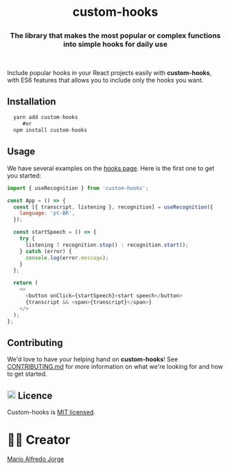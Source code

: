 # <p align="center">custom-hooks</p>

### <p align="center">The library that makes the most popular or complex functions into simple hooks for daily use<p>

<br />
<p>Include popular hooks in your React projects easily with <strong>custom-hooks</strong>, with ES6 features that allows you to include only the hooks you want.</p>

## Installation

```js
  yarn add custom-hooks
     #or
  npm install custom-hooks
```

## Usage

We have several examples on the <a href="#">hooks page</a>. Here is the first one to get you started:

```js
import { useRecognition } from 'custom-hooks';

const App = () => {
  const [{ transcript, listening }, recognition] = useRecognition({
    language: 'pt-BR',
  });

  const startSpeech = () => {
    try {
      listening ? recognition.stop() : recognition.start();
    } catch (error) {
      console.log(error.message);
    }
  };

  return (
    <>
      <button onClick={startSpeech}>start speech</button>
      {transcript && <span>{transcript}</span>}
    </>
  );
};
```

## Contributing

We'd love to have your helping hand on <strong>custom-hooks</strong>! See <a href="#">CONTRIBUTING.md</a> for more information on what we're looking for and how to get started.

## <img class="emoji" height="20" width="20"  src="https://github.githubassets.com/images/icons/emoji/unicode/1f4dc.png" alt="licence-icon"/> Licence

Custom-hooks is <a href="https://github.com/Mario-aj/custom-hooks/blob/main/LICENSE" target="blank">MIT licensed</a>.

# ✍🏻 Creator

<a href="https://github.com/Mario-aj">Mario Alfredo Jorge</a>

